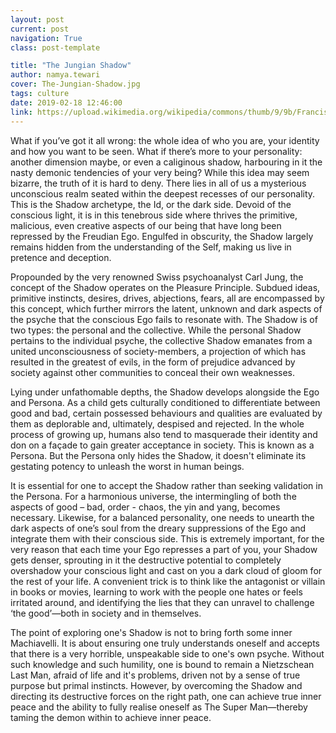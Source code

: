 ```yaml
---
layout: post
current: post
navigation: True
class: post-template

title: "The Jungian Shadow"
author: namya.tewari
cover: The-Jungian-Shadow.jpg
tags: culture
date: 2019-02-18 12:46:00
link: https://upload.wikimedia.org/wikipedia/commons/thumb/9/9b/Francisco_de_Goya%2C_Saturno_devorando_a_su_hijo_%281819-1823%29_crop.jpg/867px-Francisco_de_Goya%2C_Saturno_devorando_a_su_hijo_%281819-1823%29_crop.jpg
---
```

What if you’ve got it all wrong: the whole idea of who you are, your identity and how you want to be seen. What if there’s more to your personality: another dimension maybe, or even a caliginous shadow, harbouring in it the nasty demonic tendencies of your very being? While this idea may seem bizarre, the truth of it is hard to deny. There lies in all of us a mysterious unconscious realm seated within the deepest recesses of our personality. This is the Shadow archetype, the Id, or the dark side. Devoid of the conscious light, it is in this tenebrous side where thrives the primitive, malicious, even creative aspects of our being that have long been repressed by the Freudian Ego. Engulfed in obscurity, the Shadow largely remains hidden from the understanding of the Self, making us live in pretence and deception.

Propounded by the very renowned Swiss psychoanalyst Carl Jung, the concept of the Shadow operates on the Pleasure Principle. Subdued ideas, primitive instincts, desires, drives, abjections, fears, all are encompassed by this concept, which further mirrors the latent, unknown and dark aspects of the psyche that the conscious Ego fails to resonate with. The Shadow is of two types: the personal and the collective. While the personal Shadow pertains to the individual psyche, the collective Shadow emanates from a united unconsciousness of society-members, a projection of which has resulted in the greatest of evils, in the form of prejudice advanced by society against other communities to conceal their own weaknesses.

Lying under unfathomable depths, the Shadow develops alongside the Ego and Persona. As a child gets culturally conditioned to differentiate between good and bad, certain possessed behaviours and qualities are evaluated by them as deplorable and, ultimately, despised and rejected. In the whole process of growing up, humans also tend to masquerade their identity and don on a façade to gain greater acceptance in society. This is known as a Persona. But the Persona only hides the Shadow, it doesn't eliminate its gestating potency to unleash the worst in human beings.

It is essential for one to accept the Shadow rather than seeking validation in the Persona. For a harmonious universe, the intermingling of both the aspects of good – bad, order - chaos, the yin and yang, becomes necessary. Likewise, for a balanced personality, one needs to unearth the dark aspects of one’s soul from the dreary suppressions of the Ego and integrate them with their conscious side. This is extremely important, for the very reason that each time your Ego represses a part of you, your Shadow gets denser, sprouting in it the destructive potential to completely overshadow your conscious light and cast on you a dark cloud of gloom for the rest of your life. A convenient trick is to think like the antagonist or villain in books or movies, learning to work with the people one hates or feels irritated around, and identifying the lies that they can unravel to challenge ‘the good’―both in society and in themselves.

The point of exploring one's Shadow is not to bring forth some inner Machiavelli. It is about ensuring one truly understands oneself and accepts that there is a very horrible, unspeakable side to one's own psyche. Without such knowledge and such humility, one is bound to remain a Nietzschean Last Man, afraid of life and it's problems, driven not by a sense of true purpose but primal instincts. However, by overcoming the Shadow and directing its destructive forces on the right path, one can achieve true inner peace and the ability to fully realise oneself as The Super Man―thereby taming the demon within to achieve inner peace.
